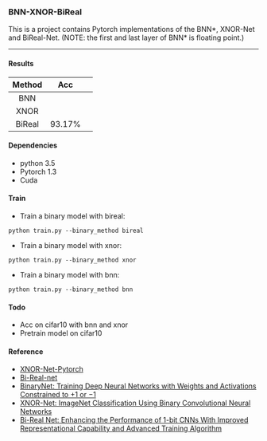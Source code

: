 ### BNN-XNOR-BiReal
This is a project contains Pytorch implementations of the BNN*, XNOR-Net and BiReal-Net.
(NOTE: the first and last layer of BNN* is floating point.)

---
#### Results 
| **Method**   | **Acc**  |   |
|:--:|:--:|----|
|   BNN  |   ||
| XNOR  |   ||
| BiReal  | 93.17% ||

#### Dependencies
- python 3.5
- Pytorch 1.3
- Cuda

#### Train
- Train a binary model with bireal:
```
python train.py --binary_method bireal
```
- Train a binary model with xnor:
```
python train.py --binary_method xnor
```
- Train a binary model with bnn:
```
python train.py --binary_method bnn
```
#### Todo
- Acc on cifar10 with bnn and xnor
- Pretrain model on cifar10

#### Reference
- [XNOR-Net-Pytorch](https://github.com/jiecaoyu/XNOR-Net-PyTorch)
- [Bi-Real-net](https://github.com/liuzechun/Bi-Real-net)
- [BinaryNet: Training Deep Neural Networks with Weights and Activations Constrained to +1 or −1](https://arxiv.org/pdf/1602.02830v1.pdf)
- [XNOR-Net: ImageNet Classification Using Binary Convolutional Neural Networks](https://arxiv.org/pdf/1603.05279.pdf)
- [Bi-Real Net: Enhancing the Performance of 1-bit CNNs With Improved Representational Capability and Advanced Training Algorithm](https://openaccess.thecvf.com/content_ECCV_2018/papers/zechun_liu_Bi-Real_Net_Enhancing_ECCV_2018_paper.pdf)
